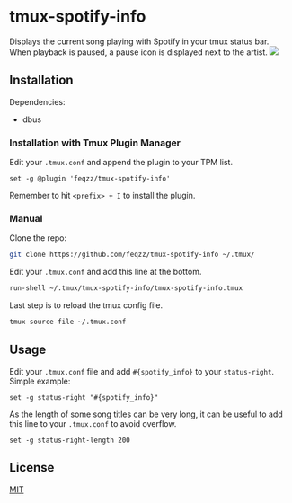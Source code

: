 # tmux-spotify-info
Displays the current song playing with Spotify in your tmux status bar. When playback is paused, a pause icon is displayed next to the artist.
![](https://feqzz.no/img/tmux-spotify-info-example.png)

## Installation
Dependencies:
* dbus

### Installation with Tmux Plugin Manager
Edit your `.tmux.conf` and append the plugin to your TPM list.

```tmux
set -g @plugin 'feqzz/tmux-spotify-info'
```
Remember to hit `<prefix> + I` to install the plugin.

### Manual
Clone the repo:
``` bash
git clone https://github.com/feqzz/tmux-spotify-info ~/.tmux/
```
Edit your `.tmux.conf` and add this line at the bottom.
``` bash
run-shell ~/.tmux/tmux-spotify-info/tmux-spotify-info.tmux
```
Last step is to reload the tmux config file.
``` bash
tmux source-file ~/.tmux.conf
```

## Usage
Edit your `.tmux.conf` file and add `#{spotify_info}` to your `status-right`. Simple example:
``` tmux
set -g status-right "#{spotify_info}"
```
As the length of some song titles can be very long, it can be useful to add this line to your `.tmux.conf` to avoid overflow.
``` tmux
set -g status-right-length 200
```
## License
[MIT](LICENSE.md)
